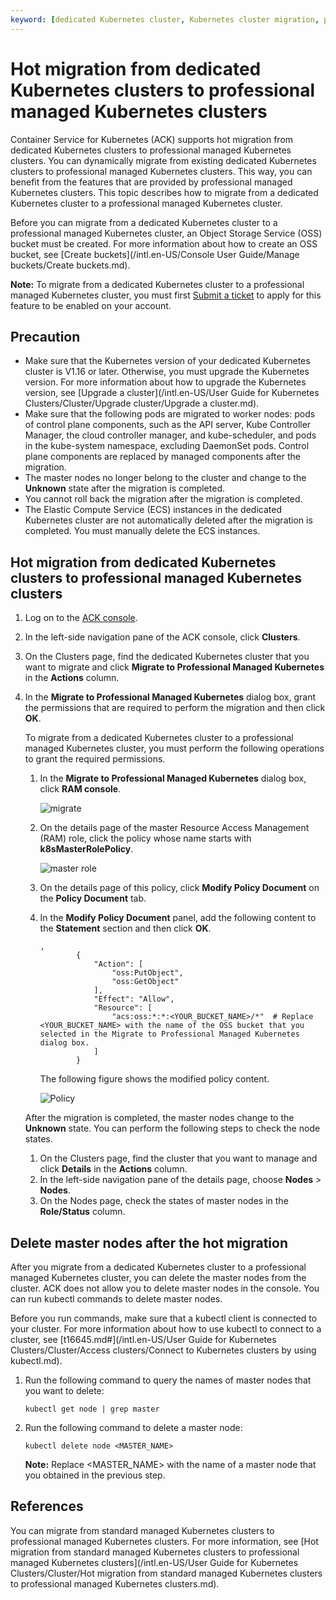 ```yaml
---
keyword: [dedicated Kubernetes cluster, Kubernetes cluster migration, professional managed Kubernetes cluster]
---
```


# Hot migration from dedicated Kubernetes clusters to professional managed Kubernetes clusters

Container Service for Kubernetes \(ACK\) supports hot migration from dedicated Kubernetes clusters to professional managed Kubernetes clusters. You can dynamically migrate from existing dedicated Kubernetes clusters to professional managed Kubernetes clusters. This way, you can benefit from the features that are provided by professional managed Kubernetes clusters. This topic describes how to migrate from a dedicated Kubernetes cluster to a professional managed Kubernetes cluster.

Before you can migrate from a dedicated Kubernetes cluster to a professional managed Kubernetes cluster, an Object Storage Service \(OSS\) bucket must be created. For more information about how to create an OSS bucket, see [Create buckets](/intl.en-US/Console User Guide/Manage buckets/Create buckets.md).

**Note:** To migrate from a dedicated Kubernetes cluster to a professional managed Kubernetes cluster, you must first [Submit a ticket](https://workorder-intl.console.aliyun.com/console.htm) to apply for this feature to be enabled on your account.

## Precaution

-   Make sure that the Kubernetes version of your dedicated Kubernetes cluster is V1.16 or later. Otherwise, you must upgrade the Kubernetes version. For more information about how to upgrade the Kubernetes version, see [Upgrade a cluster](/intl.en-US/User Guide for Kubernetes Clusters/Cluster/Upgrade cluster/Upgrade a cluster.md).
-   Make sure that the following pods are migrated to worker nodes: pods of control plane components, such as the API server, Kube Controller Manager, the cloud controller manager, and kube-scheduler, and pods in the kube-system namespace, excluding DaemonSet pods. Control plane components are replaced by managed components after the migration.
-   The master nodes no longer belong to the cluster and change to the **Unknown** state after the migration is completed.
-   You cannot roll back the migration after the migration is completed.
-   The Elastic Compute Service \(ECS\) instances in the dedicated Kubernetes cluster are not automatically deleted after the migration is completed. You must manually delete the ECS instances.

## Hot migration from dedicated Kubernetes clusters to professional managed Kubernetes clusters

1.  Log on to the [ACK console](https://cs.console.aliyun.com).

2.  In the left-side navigation pane of the ACK console, click **Clusters**.

3.  On the Clusters page, find the dedicated Kubernetes cluster that you want to migrate and click **Migrate to Professional Managed Kubernetes** in the **Actions** column.

4.  In the **Migrate to Professional Managed Kubernetes** dialog box, grant the permissions that are required to perform the migration and then click **OK**.

    To migrate from a dedicated Kubernetes cluster to a professional managed Kubernetes cluster, you must perform the following operations to grant the required permissions.

    1.  In the **Migrate to Professional Managed Kubernetes** dialog box, click **RAM console**.

        ![migrate](https://static-aliyun-doc.oss-accelerate.aliyuncs.com/assets/img/en-US/6261403261/p269274.png)

    2.  On the details page of the master Resource Access Management \(RAM\) role, click the policy whose name starts with **k8sMasterRolePolicy**.

        ![master role](https://static-aliyun-doc.oss-accelerate.aliyuncs.com/assets/img/en-US/8260651261/p263338.png)

    3.  On the details page of this policy, click **Modify Policy Document** on the **Policy Document** tab.

    4.  In the **Modify Policy Document** panel, add the following content to the **Statement** section and then click **OK**.

        ```
        ,
                {
                    "Action": [
                        "oss:PutObject",
                        "oss:GetObject"
                    ],
                    "Effect": "Allow",
                    "Resource": [
                        "acs:oss:*:*:<YOUR_BUCKET_NAME>/*"  # Replace <YOUR_BUCKET_NAME> with the name of the OSS bucket that you selected in the Migrate to Professional Managed Kubernetes dialog box. 
                    ]
                }
        ```

        The following figure shows the modified policy content.

        ![Policy](https://static-aliyun-doc.oss-accelerate.aliyuncs.com/assets/img/en-US/9260651261/p263342.png)

    After the migration is completed, the master nodes change to the **Unknown** state. You can perform the following steps to check the node states.

    1.  On the Clusters page, find the cluster that you want to manage and click **Details** in the **Actions** column.
    2.  In the left-side navigation pane of the details page, choose **Nodes** \> **Nodes**.
    3.  On the Nodes page, check the states of master nodes in the **Role/Status** column.

## Delete master nodes after the hot migration

After you migrate from a dedicated Kubernetes cluster to a professional managed Kubernetes cluster, you can delete the master nodes from the cluster. ACK does not allow you to delete master nodes in the console. You can run kubectl commands to delete master nodes.

Before you run commands, make sure that a kubectl client is connected to your cluster. For more information about how to use kubectl to connect to a cluster, see [t16645.md\#](/intl.en-US/User Guide for Kubernetes Clusters/Cluster/Access clusters/Connect to Kubernetes clusters by using kubectl.md).

1.  Run the following command to query the names of master nodes that you want to delete:

    ```
    kubectl get node | grep master
    ```

2.  Run the following command to delete a master node:

    ```
    kubectl delete node <MASTER_NAME>
    ```

    **Note:** Replace <MASTER\_NAME\> with the name of a master node that you obtained in the previous step.


## References

You can migrate from standard managed Kubernetes clusters to professional managed Kubernetes clusters. For more information, see [Hot migration from standard managed Kubernetes clusters to professional managed Kubernetes clusters](/intl.en-US/User Guide for Kubernetes Clusters/Cluster/Hot migration from standard managed Kubernetes clusters to professional managed Kubernetes clusters.md).

